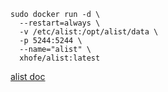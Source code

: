 ```
sudo docker run -d \
  --restart=always \
  -v /etc/alist:/opt/alist/data \
  -p 5244:5244 \
  --name="alist" \
  xhofe/alist:latest
```
[alist doc](https://alist-doc.nn.ci/docs/install/docker)
